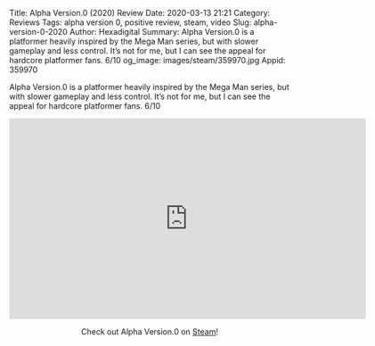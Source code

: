Title: Alpha Version.0 (2020) Review
Date: 2020-03-13 21:21
Category: Reviews
Tags: alpha version 0, positive review, steam, video
Slug: alpha-version-0-2020
Author: Hexadigital
Summary: Alpha Version.0 is a platformer heavily inspired by the Mega Man series, but with slower gameplay and less control. It’s not for me, but I can see the appeal for hardcore platformer fans. 6/10
og_image: images/steam/359970.jpg
Appid: 359970

Alpha Version.0 is a platformer heavily inspired by the Mega Man series, but with slower gameplay and less control. It’s not for me, but I can see the appeal for hardcore platformer fans. 6/10

<center><iframe src="https://www.youtube.com/embed/-dds8SKgnHA?feature=oembed" allow="accelerometer; autoplay; encrypted-media; gyroscope; picture-in-picture" width="640" height="360" frameborder="0"></iframe>

Check out Alpha Version.0 on [Steam](https://store.steampowered.com/app/359970/?curator_clanid=34633900)!</center>